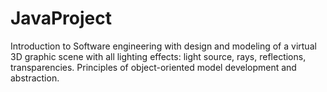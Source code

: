 # JavaProject
Introduction to Software engineering with design and modeling of a virtual 3D graphic scene with all lighting effects: 
light source, rays, reflections, transparencies. 
Principles of object-oriented model development and abstraction. 
